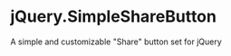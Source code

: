 jQuery.SimpleShareButton
========================

A simple and customizable "Share" button set for jQuery
